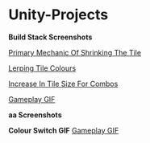 # Unity-Projects

**Build Stack Screenshots**

[Primary Mechanic Of Shrinking The Tile](https://imgur.com/EAeHKJA)

[Lerping Tile Colours](https://imgur.com/UyHs7ta)

[Increase In Tile Size For Combos](https://imgur.com/aG1da59)

[Gameplay GIF](https://imgur.com/YUldcfu)

**aa Screenshots**

**Colour Switch GIF**
[Gameplay GIF](https://imgur.com/8vtC8su)
